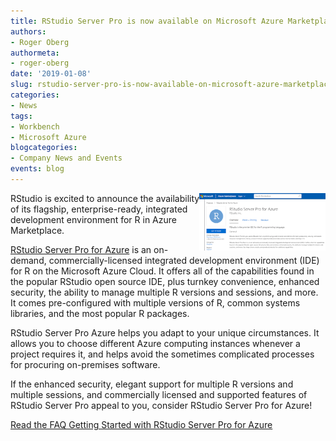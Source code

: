 ```yaml
---
title: RStudio Server Pro is now available on Microsoft Azure Marketplace
authors:
- Roger Oberg
authormeta: 
- roger-oberg
date: '2019-01-08'
slug: rstudio-server-pro-is-now-available-on-microsoft-azure-marketplace
categories:
- News
tags:
- Workbench
- Microsoft Azure
blogcategories:
- Company News and Events
events: blog
---
```



<img src="2019-01-08-rsp-azure.png" style="width: 40%; float: right"/>

RStudio is excited to announce the availability of its flagship, enterprise-ready, integrated development environment for R in Azure Marketplace.

[RStudio Server Pro for Azure](https://azuremarketplace.microsoft.com/en-us/marketplace/apps/rstudio-5237862.rstudioserverpro?tab=Overview) is an on-demand, commercially-licensed integrated development environment (IDE) for R on the Microsoft Azure Cloud. It offers all of the capabilities found in the popular RStudio open source IDE, plus turnkey convenience, enhanced security, the ability to manage multiple R versions and sessions, and more. It comes pre-configured with multiple versions of R, common systems libraries, and the most popular R packages.

RStudio Server Pro Azure helps you adapt to your unique circumstances. It allows you to choose different Azure computing instances whenever a project requires it, and helps avoid the sometimes complicated processes for procuring on-premises software.

If the enhanced security, elegant support for multiple R versions and multiple sessions, and commercially licensed and supported features of RStudio Server Pro appeal to you, consider RStudio Server Pro for Azure!

[Read the FAQ Getting Started with RStudio Server Pro for Azure](https://support.rstudio.com/hc/en-us/articles/360014725833-Getting-Started-with-RStudio-Server-Pro-for-Azure)

